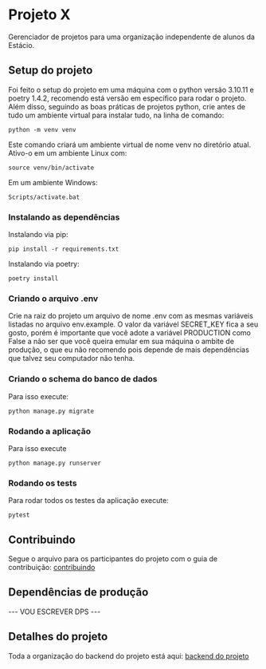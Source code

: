 # Projeto X
Gerenciador de projetos para uma organização independente de alunos da Estácio.

## Setup do projeto
Foi feito o setup do projeto em uma máquina com o python versão 3.10.11 e poetry 1.4.2, recomendo está versão em específico para rodar o projeto. Além disso, seguindo as boas práticas de projetos python, crie antes de tudo um ambiente virtual para instalar tudo, na linha de comando:

```
python -m venv venv
```

Este comando criará um ambiente virtual de nome venv no diretório atual. Ativo-o em um ambiente Linux com:

```
source venv/bin/activate
```

Em um ambiente Windows:

```
Scripts/activate.bat
```

### Instalando as dependências
Instalando via pip:

```
pip install -r requirements.txt
```

Instalando via poetry:

```
poetry install
```

### Criando o arquivo .env
Crie na raiz do projeto um arquivo de nome .env com as mesmas variáveis listadas no arquivo env.example. O valor da variável SECRET_KEY fica a seu gosto, porém é importante que você adote a variável PRODUCTION como False a não ser que você queira emular em sua máquina o ambite de produção, o que eu não recomendo pois depende de mais dependências que talvez seu computador não tenha.

### Criando o schema do banco de dados
Para isso execute:

```
python manage.py migrate
```

### Rodando a aplicação
Para isso execute

```
python manage.py runserver
```

### Rodando os tests
Para rodar todos os testes da aplicação execute:

```
pytest
```

## Contribuindo
Segue o arquivo para os participantes do projeto com o guia de contribuição: [contribuindo](contrib.md)

## Dependências de produção
--- VOU ESCREVER DPS ---

## Detalhes do projeto
Toda a organização do backend do projeto está aqui: [backend do projeto](https://hilarious-wound-b4c.notion.site/Gerenciador-de-projetos-fbc072db38b04db9b38bc5fa9f29b3b2)